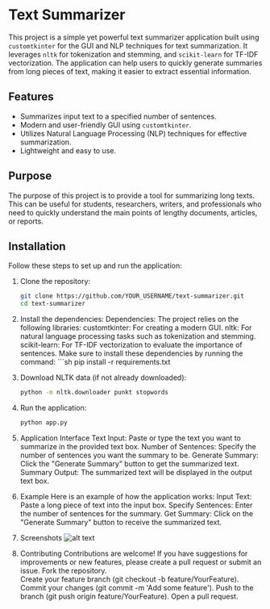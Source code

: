 # Text Summarizer

This project is a simple yet powerful text summarizer application built using `customtkinter` for the GUI and NLP techniques for text summarization. It leverages `nltk` for tokenization and stemming, and `scikit-learn` for TF-IDF vectorization. The application can help users to quickly generate summaries from long pieces of text, making it easier to extract essential information.

## Features

- Summarizes input text to a specified number of sentences.
- Modern and user-friendly GUI using `customtkinter`.
- Utilizes Natural Language Processing (NLP) techniques for effective summarization.
- Lightweight and easy to use.

## Purpose

The purpose of this project is to provide a tool for summarizing long texts. This can be useful for students, researchers, writers, and professionals who need to quickly understand the main points of lengthy documents, articles, or reports.

## Installation

Follow these steps to set up and run the application:

1. Clone the repository:
   ```sh
   git clone https://github.com/YOUR_USERNAME/text-summarizer.git
   cd text-summarizer

2. Install the dependencies:
    Dependencies:
        The project relies on the following libraries:
            customtkinter: For creating a modern GUI.
            nltk: For natural language processing tasks such as tokenization and stemming.
            scikit-learn: For TF-IDF vectorization to evaluate the importance of sentences.
    Make sure to install these dependencies by running the command:
        ```sh
        pip install -r requirements.txt

3. Download NLTK data (if not already downloaded):
    ```sh
    python -m nltk.downloader punkt stopwords

4. Run the application:
    ```sh
    python app.py

5. Application Interface
    Text Input: Paste or type the text you want to summarize in the provided text box.
    Number of Sentences: Specify the number of sentences you want the summary to be.
    Generate Summary: Click the "Generate Summary" button to get the summarized text.
    Summary Output: The summarized text will be displayed in the output text box.

6. Example
    Here is an example of how the application works:
    Input Text: Paste a long piece of text into the input box.
    Specify Sentences: Enter the number of sentences for the summary.
    Get Summary: Click on the "Generate Summary" button to receive the summarized text.

7. Screenshots
    ![alt text](images/image.png)

8. Contributing
    Contributions are welcome! If you have suggestions for improvements or new features, please create a pull request or submit an issue.
    Fork the repository.    
    Create your feature branch (git checkout -b feature/YourFeature).
    Commit your changes (git commit -m 'Add some feature').
    Push to the branch (git push origin feature/YourFeature).
    Open a pull request.